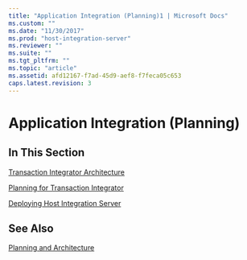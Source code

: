 ```yaml
---
title: "Application Integration (Planning)1 | Microsoft Docs"
ms.custom: ""
ms.date: "11/30/2017"
ms.prod: "host-integration-server"
ms.reviewer: ""
ms.suite: ""
ms.tgt_pltfrm: ""
ms.topic: "article"
ms.assetid: afd12167-f7ad-45d9-aef8-f7feca05c653
caps.latest.revision: 3
---
```

# Application Integration (Planning)
## In This Section  
 [Transaction Integrator Architecture](../core/transaction-integrator-architecture2.md)  
  
 [Planning for Transaction Integrator](../core/planning-for-transaction-integrator1.md)  
  
 [Deploying Host Integration Server](../core/deploying-host-integration-server1.md)  
  
## See Also  
 [Planning and Architecture](../core/planning-and-architecture3.md)